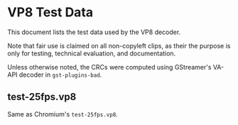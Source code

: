 # VP8 Test Data

This document lists the test data used by the VP8 decoder.

Note that fair use is claimed on all non-copyleft clips, as their the purpose is only for testing,
technical evaluation, and documentation.

Unless otherwise noted, the CRCs were computed using GStreamer's VA-API decoder in
`gst-plugins-bad`.

## test-25fps.vp8

Same as Chromium's `test-25fps.vp8`.
